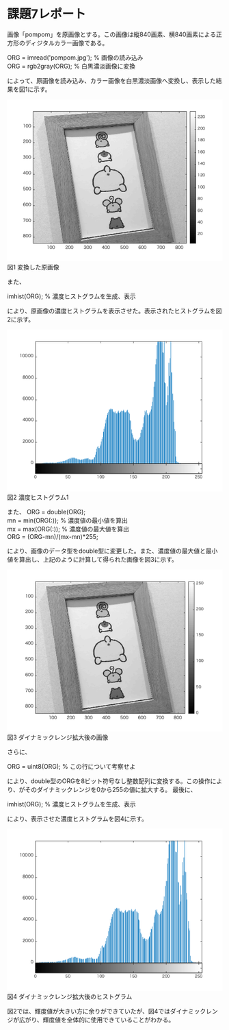# 課題7レポート

画像「pompom」を原画像とする。この画像は縦840画素、横840画素による正方形のディジタルカラー画像である。  

ORG = imread('pompom.jpg'); % 画像の読み込み  
ORG = rgb2gray(ORG); % 白黒濃淡画像に変換  

によって、原画像を読み込み、カラー画像を白黒濃淡画像へ変換し、表示した結果を図1に示す。  


![変換した原画像](image/kadai7_1.png)  
図1 変換した原画像  

また、

imhist(ORG); % 濃度ヒストグラムを生成、表示

により、原画像の濃度ヒストグラムを表示させた。表示されたヒストグラムを図2に示す。

![濃度ヒストグラム1](image/kadai7_2.png)  
図2 濃度ヒストグラム1

また、
ORG = double(ORG);  
mn = min(ORG(:)); % 濃度値の最小値を算出  
mx = max(ORG(:)); % 濃度値の最大値を算出  
ORG = (ORG-mn)/(mx-mn)*255;  

により、画像のデータ型をdouble型に変更した。また、濃度値の最大値と最小値を算出し、上記のように計算して得られた画像を図3に示す。  

![ダイナミックレンジ拡大後の画像](image/kadai7_3.png)  
図3 ダイナミックレンジ拡大後の画像  

さらに、  

ORG = uint8(ORG); % この行について考察せよ  

により、double型のORGを8ビット符号なし整数配列に変換する。この操作により、がそのダイナミックレンジを0から255の値に拡大する。
最後に、  

imhist(ORG); % 濃度ヒストグラムを生成、表示  

により、表示させた濃度ヒストグラムを図4に示す。

![ダイナミックレンジ拡大後のヒストグラム](image/kadai7_4.png)  
図4 ダイナミックレンジ拡大後のヒストグラム

図2では、輝度値が大きい方に余りができていたが、図4ではダイナミックレンジが広がり、輝度値を全体的に使用できていることがわかる。
